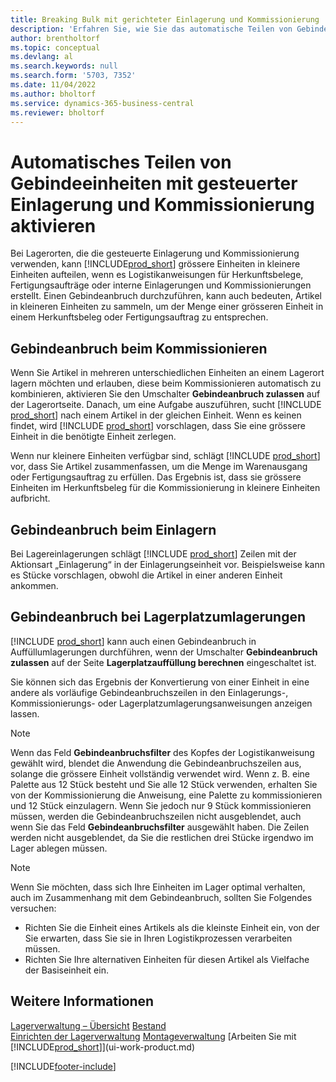 ```yaml
---
title: Breaking Bulk mit gerichteter Einlagerung und Kommissionierung
description: 'Erfahren Sie, wie Sie das automatische Teilen von Gebindeeinheiten mit gerichteter Einlagerung und Kommissionierung sowie den Gebindeanbruch beim Kommissionieren, Einlagern, Lagerplatzumlagern und mehr aktivieren.'
author: brentholtorf
ms.topic: conceptual
ms.devlang: al
ms.search.keywords: null
ms.search.form: '5703, 7352'
ms.date: 11/04/2022
ms.author: bholtorf
ms.service: dynamics-365-business-central
ms.reviewer: bholtorf
---
```

# Automatisches Teilen von Gebindeeinheiten mit gesteuerter Einlagerung und Kommissionierung aktivieren

Bei Lagerorten, die die gesteuerte Einlagerung und Kommissionierung verwenden, kann [!INCLUDE[prod_short](includes/prod_short.md)] grössere Einheiten in kleinere Einheiten aufteilen, wenn es Logistikanweisungen für Herkunftsbelege, Fertigungsaufträge oder interne Einlagerungen und Kommissionierungen erstellt. Einen Gebindeanbruch durchzuführen, kann auch bedeuten, Artikel in kleineren Einheiten zu sammeln, um der Menge einer grösseren Einheit in einem Herkunftsbeleg oder Fertigungsauftrag zu entsprechen.

## Gebindeanbruch beim Kommissionieren  

Wenn Sie Artikel in mehreren unterschiedlichen Einheiten an einem Lagerort lagern möchten und erlauben, diese beim Kommissionieren automatisch zu kombinieren, aktivieren Sie den Umschalter **Gebindeanbruch zulassen** auf der Lagerortseite. Danach, um eine Aufgabe auszuführen, sucht [!INCLUDE [prod_short](includes/prod_short.md)] nach einem Artikel in der gleichen Einheit. Wenn es keinen findet, wird [!INCLUDE [prod_short](includes/prod_short.md)] vorschlagen, dass Sie eine grössere Einheit in die benötigte Einheit zerlegen.  

Wenn nur kleinere Einheiten verfügbar sind, schlägt [!INCLUDE [prod_short](includes/prod_short.md)] vor, dass Sie Artikel zusammenfassen, um die Menge im Warenausgang oder Fertigungsauftrag zu erfüllen. Das Ergebnis ist, dass sie grössere Einheiten im Herkunftsbeleg für die Kommissionierung in kleinere Einheiten aufbricht.  

## Gebindeanbruch beim Einlagern  

Bei Lagereinlagerungen schlägt [!INCLUDE [prod_short](includes/prod_short.md)] Zeilen mit der Aktionsart „Einlagerung“ in der Einlagerungseinheit vor. Beispielsweise kann es Stücke vorschlagen, obwohl die Artikel in einer anderen Einheit ankommen.  

## Gebindeanbruch bei Lagerplatzumlagerungen  

[!INCLUDE [prod_short](includes/prod_short.md)] kann auch einen Gebindeanbruch in Auffüllumlagerungen durchführen, wenn der Umschalter **Gebindeanbruch zulassen** auf der Seite **Lagerplatzauffüllung berechnen** eingeschaltet ist.  

Sie können sich das Ergebnis der Konvertierung von einer Einheit in eine andere als vorläufige Gebindeanbruchszeilen in den Einlagerungs-, Kommissionierungs- oder Lagerplatzumlagerungsanweisungen anzeigen lassen.  

> [!NOTE]  
> Wenn das Feld **Gebindeanbruchsfilter** des Kopfes der Logistikanweisung gewählt wird, blendet die Anwendung die Gebindeanbruchszeilen aus, solange die grössere Einheit vollständig verwendet wird. Wenn z. B. eine Palette aus 12 Stück besteht und Sie alle 12 Stück verwenden, erhalten Sie von der Kommissionierung die Anweisung, eine Palette zu kommissionieren und 12 Stück einzulagern. Wenn Sie jedoch nur 9 Stück kommissionieren müssen, werden die Gebindeanbruchszeilen nicht ausgeblendet, auch wenn Sie das Feld **Gebindeanbruchsfilter** ausgewählt haben. Die Zeilen werden nicht ausgeblendet, da Sie die restlichen drei Stücke irgendwo im Lager ablegen müssen.  

> [!NOTE]  
> Wenn Sie möchten, dass sich Ihre Einheiten im Lager optimal verhalten, auch im Zusammenhang mit dem Gebindeanbruch, sollten Sie Folgendes versuchen:  
>
> - Richten Sie die Einheit eines Artikels als die kleinste Einheit ein, von der Sie erwarten, dass Sie sie in Ihren Logistikprozessen verarbeiten müssen.  
> - Richten Sie Ihre alternativen Einheiten für diesen Artikel als Vielfache der Basiseinheit ein.  

## Weitere Informationen  

[Lagerverwaltung – Übersicht](design-details-warehouse-management.md)
[Bestand](inventory-manage-inventory.md)  
[Einrichten der Lagerverwaltung](warehouse-setup-warehouse.md) 
[Montageverwaltung](assembly-assemble-items.md)
[Arbeiten Sie mit [!INCLUDE[prod_short](includes/prod_short.md)]](ui-work-product.md)  


[!INCLUDE[footer-include](includes/footer-banner.md)]